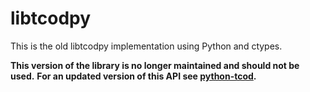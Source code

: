 # libtcodpy

This is the old libtcodpy implementation using Python and ctypes.

**This version of the library is no longer maintained and should not be used.**
**For an updated version of this API see [python-tcod](https://github.com/libtcod/python-tcod).**
